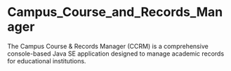# Campus_Course_and_Records_Manager
The Campus Course &amp; Records Manager (CCRM) is a comprehensive console-based Java SE application designed to manage academic records for educational institutions.
